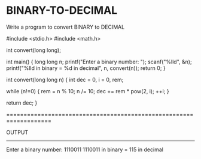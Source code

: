 # BINARY-TO-DECIMAL
Write a program to convert BINARY to DECIMAL

#include <stdio.h>
#include <math.h>


int convert(long long);

int main() {
  long long n;
  printf("Enter a binary number: ");
  scanf("%lld", &n);
  printf("%lld in binary = %d in decimal", n, convert(n));
  return 0;
}


int convert(long long n) {
  int dec = 0, i = 0, rem;

  while (n!=0) {
    rem = n % 10;
    n /= 10;
    dec += rem * pow(2, i);
    ++i;
  }

  return dec;
}

===================================================================

OUTPUT

-------------------------

Enter a binary number: 1110011
1110011 in binary = 115 in decimal
